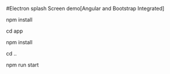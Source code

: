 #Electron splash Screen demo[Angular and Bootstrap Integrated]

npm install

cd app

npm install

cd ..

npm run start

